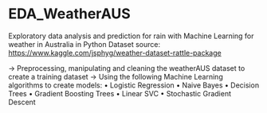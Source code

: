 # EDA_WeatherAUS
Exploratory data analysis and prediction for rain with Machine Learning for weather in Australia in Python
Dataset source: https://www.kaggle.com/jsphyg/weather-dataset-rattle-package

-> Preprocessing, manipulating and cleaning the weatherAUS dataset to create a training dataset
-> Using the following Machine Learning algorithms to create models:
   • Logistic Regression
   • Naive Bayes
   • Decision Trees
   • Gradient Boosting Trees
   • Linear SVC
   • Stochastic Gradient Descent
